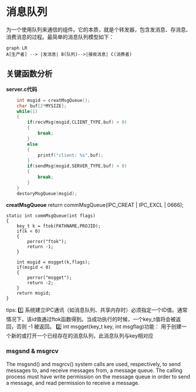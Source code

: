 # 消息队列

为一个使用队列来通信的组件。它的本质，就是个转发器，包含发消息、存消息、消费消息的过程。最简单的消息队列模型如下：

```mermaid
graph LR
A[生产者] --> |发消息| B(队列)-->|接收消息| C(消费者)
```


## 关键函数分析        

**server.c代码**

```C
	int msgid = creatMsgQueue();
	char buf[2*MYSIZE];
	while(1)
	{
		if(recvMsg(msgid,CLIENT_TYPE,buf) < 0)
		{
			break;
		}
		else
		{
			printf("client: %s",buf);
		}
		if(sendMsg(msgid,SERVER_TYPE,buf) < 0)
		{
			break;
		}
	}
	destoryMsgQueue(msgid);
```



**creatMsgQueue**
return commMsgQueue(IPC_CREAT | IPC_EXCL | 0666);

```
static int commMsgQueue(int flags)
{
	key_t k = ftok(PATHNAME,PROJID);
	if(k < 0)
	{
		perror("ftok");
		return -1;
	}

	int msgid = msgget(k,flags);
	if(msgid < 0)
	{
		perror("msgget");
		return -2;
	}
	return msgid;
}
```

tips:
1️⃣ 系统建立IPC通讯（如消息队列、共享内存时）必须指定一个ID值。通常情况下，该id值通过ftok函数得到。当成功执行的时候，一个key_t值将会被返回，否则 -1 被返回。
2️⃣ int msgget(key_t key, int msgflag)功能： 用于创建一个新的或打开一个已经存在的消息队列，此消息队列与key相对应

###  msgsnd & msgrcv
The msgsnd() and msgrcv() system calls are used, respectively, to send messages to, and receive messages from, a message queue. The calling process must have write permission on the message queue in order to send a message, and read permission to receive a message.

